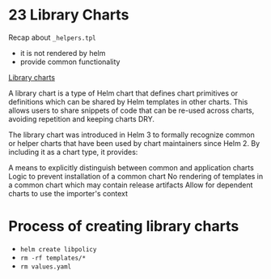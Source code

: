 # 23 Library Charts

Recap about `_helpers.tpl`
- it is not rendered by helm
- provide common functionality

[Library charts](https://helm.sh/docs/topics/library_charts/)

A library chart is a type of Helm chart that defines chart primitives or definitions which can be shared by Helm templates in other charts. This allows users to share snippets of code that can be re-used across charts, avoiding repetition and keeping charts DRY.

The library chart was introduced in Helm 3 to formally recognize common or helper charts that have been used by chart maintainers since Helm 2. By including it as a chart type, it provides:

A means to explicitly distinguish between common and application charts
Logic to prevent installation of a common chart
No rendering of templates in a common chart which may contain release artifacts
Allow for dependent charts to use the importer's context

# Process of creating library charts
- `helm create libpolicy`
- `rm -rf templates/*`
- `rm values.yaml`